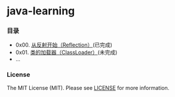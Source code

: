 # java-learning
### 目录
- 0x00. [从反射开始（Reflection）](/doc/0x00.Reflection.md)(已完成)
- 0x01. [类的加载器（ClassLoader）](/doc/0x01.ClassLoader.md)(未完成)
- ...

### License
The MIT License (MIT). Please see [LICENSE](LICENSE) for more information.
